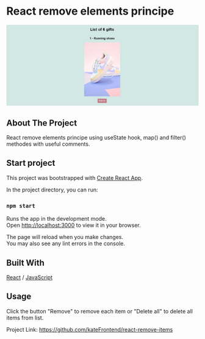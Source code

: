 <div>
  <h1>React remove elements principe</h1> 
  <img src="remove.JPG" alt="image" width="auto">
</div>

<!-- ABOUT THE PROJECT -->
## About The Project
<p>React remove elements principe using useState hook, map() and filter() methodes with useful comments.</p>
<p></p>

## Start project

This project was bootstrapped with [Create React App](https://github.com/facebook/create-react-app).

In the project directory, you can run:

### `npm start`

Runs the app in the development mode.\
Open [http://localhost:3000](http://localhost:3000) to view it in your browser.

The page will reload when you make changes.\
You may also see any lint errors in the console.


## Built With

[React](https://reactjs.org/) / [JavaScript](https://www.w3schools.com/js/)
 
<!-- USAGE EXAMPLES -->
## Usage

<p>Click the button "Remove" to remove each item or "Delete all" to delete all items from list.</p>

Project Link: https://github.com/kateFrontend/react-remove-items